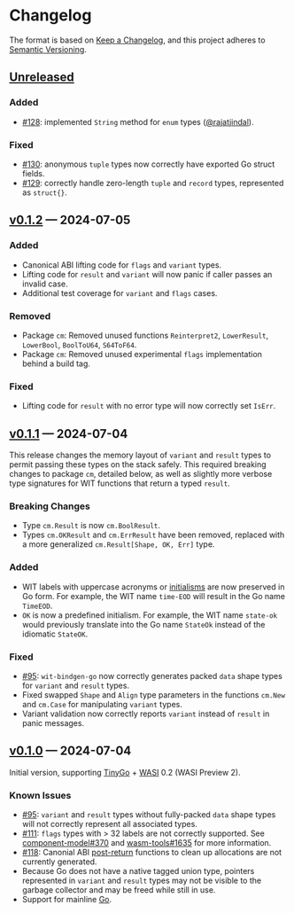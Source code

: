 # Changelog

The format is based on [Keep a Changelog](https://keepachangelog.com/en/1.1.0/), and this project adheres to [Semantic Versioning](https://semver.org/spec/v2.0.0.html).

## [Unreleased]

### Added
- [#128](https://github.com/ydnar/wasm-tools-go/pull/128): implemented `String` method for `enum` types ([@rajatjindal](https://github.com/rajatjindal)).

### Fixed
- [#130](https://github.com/ydnar/wasm-tools-go/issues/130): anonymous `tuple` types now correctly have exported Go struct fields.
- [#129](https://github.com/ydnar/wasm-tools-go/issues/129): correctly handle zero-length `tuple` and `record` types, represented as `struct{}`.

## [v0.1.2] — 2024-07-05

### Added
- Canonical ABI lifting code for `flags` and `variant` types.
- Lifting code for `result` and `variant` will now panic if caller passes an invalid case.
- Additional test coverage for `variant` and `flags` cases.

### Removed
- Package `cm`: Removed unused functions `Reinterpret2`, `LowerResult`, `LowerBool`, `BoolToU64`, `S64ToF64`.
- Package `cm`: Removed unused experimental `flags` implementation behind a build tag.

### Fixed
- Lifting code for `result` with no error type will now correctly set `IsErr`.

## [v0.1.1] — 2024-07-04

This release changes the memory layout of `variant` and `result` types to permit passing these types on the stack safely. This required breaking changes to package `cm`, detailed below, as well as slightly more verbose type signatures for WIT functions that return a typed `result`.

### Breaking Changes
- Type `cm.Result` is now `cm.BoolResult`.
- Types `cm.OKResult` and `cm.ErrResult` have been removed, replaced with a more generalized `cm.Result[Shape, OK, Err]` type.

### Added
- WIT labels with uppercase acronyms or [initialisms](https://go.dev/wiki/CodeReviewComments#initialisms) are now preserved in Go form. For example, the WIT name `time-EOD` will result in the Go name `TimeEOD`.
- `OK` is now a predefined initialism. For example, the WIT name `state-ok` would previously translate into the Go name `StateOk` instead of the idiomatic `StateOK`.

### Fixed
- [#95](https://github.com/ydnar/wasm-tools-go/issues/95): `wit-bindgen-go` now correctly generates packed `data` shape types for `variant` and `result` types.
- Fixed swapped `Shape` and `Align` type parameters in the functions `cm.New` and `cm.Case` for manipulating `variant` types.
- Variant validation now correctly reports `variant` instead of `result` in panic messages.

## [v0.1.0] — 2024-07-04

Initial version, supporting [TinyGo](https://tinygo.org/) + [WASI](https://wasi.dev) 0.2 (WASI Preview 2).

### Known Issues
- [#95](https://github.com/ydnar/wasm-tools-go/issues/95): `variant` and `result` types without fully-packed `data` shape types will not correctly represent all associated types.
- [#111](https://github.com/ydnar/wasm-tools-go/issues/111): `flags` types with > 32 labels are not correctly supported. See [component-model#370](https://github.com/WebAssembly/component-model/issues/370) and [wasm-tools#1635](https://github.com/bytecodealliance/wasm-tools/pull/1635) for more information.
- [#118](https://github.com/ydnar/wasm-tools-go/issues/118): Canonial ABI [post-return](https://github.com/WebAssembly/component-model/blob/main/design/mvp/CanonicalABI.md#canon-lift) functions to clean up allocations are not currently generated.
- Because Go does not have a native tagged union type, pointers represented in `variant` and `result` types may not be visible to the garbage collector and may be freed while still in use.
- Support for mainline [Go](https://go.dev/).

[Unreleased]: <https://github.com/ydnar/wasm-tools-go/compare/v0.1.2..HEAD>
[v0.1.2]: <https://github.com/ydnar/wasm-tools-go/compare/v0.1.1...v0.1.2>
[v0.1.1]: <https://github.com/ydnar/wasm-tools-go/compare/v0.1.0...v0.1.1>
[v0.1.0]: <https://github.com/ydnar/wasm-tools-go/tree/v0.1.0>
